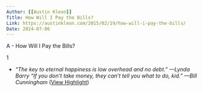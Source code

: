 ```yaml
---
Author: [[Austin Kleon]]
Title: How Will I Pay the Bills?
Link: https://austinkleon.com/2015/02/19/how-will-i-pay-the-bills/
Date: 2024-07-06
---
```

A - How Will I Pay the Bills?

1
- *“The key to eternal happiness is low overhead and no debt.” 
  —Lynda Barry*
  *“If you don’t take money, they can’t tell you what to do, kid.” 
  —Bill Cunningham* ([View Highlight](https://read.readwise.io/read/01hq0zq2fyde9czbmfs6w34rfn))
